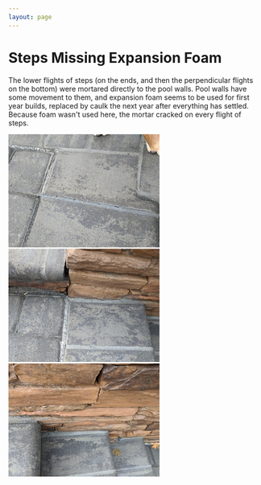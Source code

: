 ```yaml
---
layout: page
---
```


# Steps Missing Expansion Foam

The lower flights of steps (on the ends, and then the perpendicular flights on the bottom) were mortared directly to the pool walls. Pool walls have some movement to them, and expansion foam seems to be used for first year builds, replaced by caulk the next year after everything has settled. Because foam wasn't used here, the mortar cracked on every flight of steps.

<a data-fancybox="mortar" href="images/21-mortar1.jpg"><img src="images/small/21-mortar1.jpg"></a>
<a data-fancybox="mortar" href="images/21-mortar2.jpg"><img src="images/small/21-mortar2.jpg"></a>
<a data-fancybox="mortar" href="images/21-mortar3.jpg"><img src="images/small/21-mortar3.jpg"></a>


